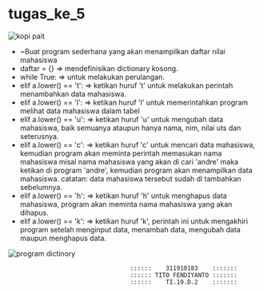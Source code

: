 # tugas_ke_5

![kopi pait](https://user-images.githubusercontent.com/57053160/70384550-a9b05480-19b2-11ea-903d-b1e3be037345.png)


* ~Buat program sederhana yang akan menampilkan daftar nilai mahasiswa
* daftar = {} => mendefinisikan dictionary kosong.
* while True: => untuk melakukan perulangan.
* elif a.lower() == 't': => ketikan huruf 't' untuk melakukan perintah menambahkan data mahasiswa.
* elif a.lower() == 'l': => ketikan huruf 'l' untuk memerintahkan program melihat data mahasiswa dalam tabel
* elif a.lower() == 'u': => ketikan huruf 'u' untuk mengubah data mahasiswa, baik semuanya ataupun hanya nama, nim, nilai uts dan           seterusnya.
* elif a.lower() == 'c': => ketikan huruf 'c' untuk mencari data mahasiswa, kemudian program akan meminta perintah memasukan nama           mahasiswa misal nama mahasiswa yang akan di cari 'andre' maka ketikan di program 'andre', kemudian program akan menampilkan data           mahasiswa. catatan: data mahasiswa tersebut sudah di tambahkan sebelumnya.
* elif a.lower() == 'h': => ketikan huruf 'h' untuk menghapus data mahasiswa, program akan meminta nama mahasiswa yang akan dihapus.
* elif a.lower() == 'k': => ketikan huruf 'k', perintah ini untuk mengakhiri program setelah menginput data, menambah data, mengubah data   maupun menghapus data.


![program dictinory](https://user-images.githubusercontent.com/57053160/70384606-ca2cde80-19b3-11ea-9633-f2943957378e.png)




                                      ::::::    311910183    :::::::
                                      :::::: TITO FENDIYANTO :::::::  
                                      ::::::    TI.19.D.2    :::::::
